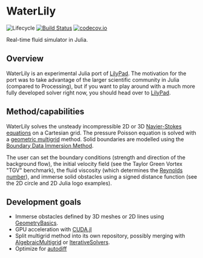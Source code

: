 # WaterLily

![Lifecycle](https://img.shields.io/badge/lifecycle-experimental-orange.svg)<!--
![Lifecycle](https://img.shields.io/badge/lifecycle-maturing-blue.svg)
![Lifecycle](https://img.shields.io/badge/lifecycle-stable-green.svg)
![Lifecycle](https://img.shields.io/badge/lifecycle-retired-orange.svg)
![Lifecycle](https://img.shields.io/badge/lifecycle-archived-red.svg)
![Lifecycle](https://img.shields.io/badge/lifecycle-dormant-blue.svg) -->
[![Build Status](https://travis-ci.com/gabrielweymouth/WaterLily.jl.svg?branch=master)](https://travis-ci.com/gabrielweymouth/WaterLily.jl)
[![codecov.io](http://codecov.io/github/gabrielweymouth/WaterLily.jl/coverage.svg?branch=master)](http://codecov.io/github/gabrielweymouth/WaterLily.jl?branch=master)
<!--
[![Documentation](https://img.shields.io/badge/docs-stable-blue.svg)](https://gabrielweymouth.github.io/WaterLily.jl/stable)
[![Documentation](https://img.shields.io/badge/docs-master-blue.svg)](https://gabrielweymouth.github.io/WaterLily.jl/dev)
-->

Real-time fluid simulator in Julia.


## Overview

WaterLily is an experimental Julia port of [LilyPad](https://github.com/weymouth/lily-pad). The motivation for the port was to take advantage of the larger scientific community in Julia (compared to Processing), but if you want to play around with a much more fully developed solver right now, you should head over to [LilyPad](https://github.com/weymouth/lily-pad).

## Method/capabilities

WaterLily solves the unsteady incompressible 2D or 3D [Navier-Stokes equations](https://en.wikipedia.org/wiki/Navier%E2%80%93Stokes_equations) on a Cartesian grid. The pressure Poisson equation is solved with a [geometric multigrid](https://en.wikipedia.org/wiki/Multigrid_method) method. Solid boundaries are modelled using the [Boundary Data Immersion Method](https://www.sciencedirect.com/science/article/pii/S0021999116307148).

The user can set the boundary conditions (strength and direction of the background flow), the initial velocity field (see the Taylor Green Vortex "TGV" benchmark), the fluid viscosity (which determines the [Reynolds number](https://en.wikipedia.org/wiki/Reynolds_number)), and immerse solid obstacles using a signed distance function (see the 2D circle and 2D Julia logo examples). 

## Development goals
 - Immerse obstacles defined by 3D meshes or 2D lines using [GeometryBasics](https://github.com/JuliaGeometry/GeometryBasics.jl). 
 - GPU acceleration with [CUDA.jl](https://github.com/JuliaGPU/CUDA.jl)
 - Split multigrid method into its own repository, possibly merging with [AlgebraicMultigrid](https://github.com/JuliaLinearAlgebra/AlgebraicMultigrid.jl) or [IterativeSolvers](https://github.com/JuliaMath/IterativeSolvers.jl).
 - Optimize for [autodiff](https://github.com/JuliaDiff/) 
